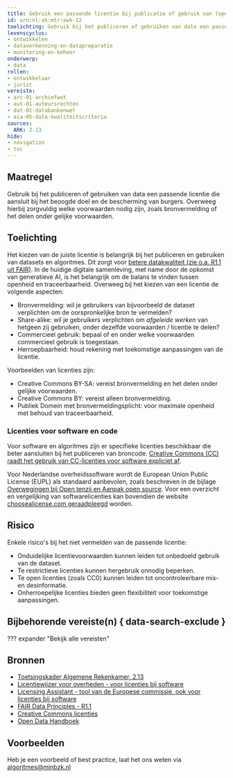 ```yaml
---
title: Gebruik een passende licentie bij publicatie of gebruik van (open) data
id: urn:nl:ak:mtr:owk-12
toelichting: Gebruik bij het publiceren of gebruiken van data een passende licentie die aansluit bij het beoogde doel en de bescherming van burgers. Overweeg hierbij zorgvuldig welke voorwaarden nodig zijn, zoals bronvermelding of het delen onder gelijke voorwaarden.
levenscyclus:
- ontwikkelen
- dataverkenning-en-datapreparatie
- monitoring-en-beheer
onderwerp:
- data
rollen:
- ontwikkelaar
- jurist
vereiste:
- arc-01-archiefwet
- aut-01-auteursrechten
- dat-01-databankenwet
- aia-05-data-kwaliteitscriteria
sources:
  ARK: 2.13
hide:
- navigation
- toc
---
```


<!-- Let op! onderstaande regel met 'tags' niet weghalen! Deze maakt automatisch de knopjes op basis van de metadata  -->
<!-- tags -->

## Maatregel
Gebruik bij het publiceren of gebruiken van data een passende licentie die aansluit bij het beoogde doel en de bescherming van burgers. Overweeg hierbij zorgvuldig welke voorwaarden nodig zijn, zoals bronvermelding of het delen onder gelijke voorwaarden.

## Toelichting
Het kiezen van de juiste licentie is belangrijk bij het publiceren en gebruiken van datasets en algoritmes. Dit zorgt voor [betere datakwaliteit (zie o.a. R1.1 uit FAIR)](3-dat-02-fair-data.md). In de huidige digitale samenleving, met name door de opkomst van generatieve AI, is het belangrijk om de balans te vinden tussen openheid en traceerbaarheid.
Overweeg bij het kiezen van een licentie de volgende aspecten:

- Bronvermelding: wil je gebruikers van bijvoorbeeld de dataset verplichten om de oorspronkelijke bron te vermelden?
- Share-alike: wil je gebruikers verplichten om *afgeleide werken* van hetgeen zij gebruiken, onder dezelfde voorwaarden / licentie te delen?
- Commercieel gebruik: bepaal of en onder welke voorwaarden commercieel gebruik is toegestaan.
- Herroepbaarheid: houd rekening met toekomstige aanpassingen van de licentie.

Voorbeelden van licenties zijn:

- Creative Commons BY-SA: vereist bronvermelding en het delen onder gelijke voorwaarden.
- Creative Commons BY: vereist alleen bronvermelding.
- Publiek Domein met bronvermeldingsplicht: voor maximale openheid met behoud van traceerbaarheid.

### Licenties voor software en code
Voor software en algoritmes zijn er specifieke licenties beschikbaar die beter aansluiten bij het publiceren van broncode. [Creative Commons (CC) raadt het gebruik van CC-licenties voor software expliciet af](https://creativecommons.org/faq/#can-i-apply-a-creative-commons-license-to-software).

Voor Nederlandse overheidssoftware wordt de European Union Public License (EUPL) als standaard aanbevolen, zoals beschreven in de bijlage [Overwegingen bij Open tenzij en Aanpak open source](https://www.rijksoverheid.nl/documenten/publicaties/2020/04/17/overwegingen-bij-open-tenzij-en-aanpak-open-source). Voor een overzicht en vergelijking van softwarelicenties kan bovendien de website [choosealicense.com geraadpleegd](https://choosealicense.com/licenses/) worden.

## Risico
Enkele risico's bij het niet vermelden van de passende licentie:

- Onduidelijke licentievoorwaarden kunnen leiden tot onbedoeld gebruik van de dataset.
- Te restrictieve licenties kunnen hergebruik onnodig beperken.
- Te open licenties (zoals CC0) kunnen leiden tot oncontroleerbare mis- en desinformatie.
- Onherroepelijke licenties bieden geen flexibiliteit voor toekomstige aanpassingen.

## Bijbehorende vereiste(n) { data-search-exclude }
??? expander "Bekijk alle vereisten"
    <!-- list_vereisten_on_maatregelen_page -->

## Bronnen
- [Toetsingskader Algemene Rekenkamer, 2.13](https://www.rekenkamer.nl/onderwerpen/algoritmes/documenten/publicaties/2024/05/15/het-toetsingskader-aan-de-slag)
- [Licentiewijzer voor overheden - voor licenties bij software](https://opensourcewerken.nl/news/view/84367829-63bb-4039-8528-e9b0041c7067/met-zes-vragen-de-juiste-licentiecategorie-kiezen)
- [Licensing Assistant - tool van de Europese commissie, ook voor licenties bij software](https://interoperable-europe.ec.europa.eu/collection/eupl/solution/licensing-assistant)
- [FAIR Data Principles - R1.1](https://www.gofair.foundation/r1-1)
- [Creative Commons licenties](https://creativecommons.org/licenses/)
- [Open Data Handboek](https://www.digitaleoverheid.nl/overzicht-van-alle-onderwerpen/nieuwe-technologieen-data-en-ethiek/open-data/)

## Voorbeelden
Heb je een  voorbeeld of best practice, laat het ons weten via [algoritmes@minbzk.nl](mailto:algoritmes@minbzk.nl)
